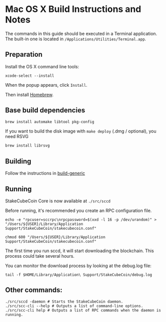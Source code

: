 Mac OS X Build Instructions and Notes
====================================
The commands in this guide should be executed in a Terminal application.
The built-in one is located in `/Applications/Utilities/Terminal.app`.

Preparation
-----------
Install the OS X command line tools:

`xcode-select --install`

When the popup appears, click `Install`.

Then install [Homebrew](https://brew.sh).

Base build dependencies
-----------------------

```bash
brew install automake libtool pkg-config
```

If you want to build the disk image with `make deploy` (.dmg / optional), you need RSVG
```bash
brew install librsvg
```

Building
--------

Follow the instructions in [build-generic](build-generic.md)

Running
-------

StakeCubeCoin Core is now available at `./src/sccd`

Before running, it's recommended you create an RPC configuration file.

    echo -e "rpcuser=sccrpc\nrpcpassword=$(xxd -l 16 -p /dev/urandom)" > "/Users/${USER}/Library/Application Support/StakeCubeCoin/stakecubecoin.conf"

    chmod 600 "/Users/${USER}/Library/Application Support/StakeCubeCoin/stakecubecoin.conf"

The first time you run sccd, it will start downloading the blockchain. This process could take several hours.

You can monitor the download process by looking at the debug.log file:

    tail -f $HOME/Library/Application\ Support/StakeCubeCoin/debug.log

Other commands:
-------

    ./src/sccd -daemon # Starts the StakeCubeCoin daemon.
    ./src/scc-cli --help # Outputs a list of command-line options.
    ./src/scc-cli help # Outputs a list of RPC commands when the daemon is running.
